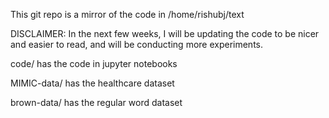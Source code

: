 
This git repo is a mirror of the code in /home/rishubj/text

DISCLAIMER: In the next few weeks, I will be updating the code to be nicer and easier to read, and will be conducting more experiments.

code/ has the code in jupyter notebooks

MIMIC-data/ has the healthcare dataset

brown-data/ has the regular word dataset

